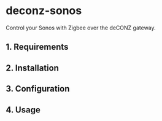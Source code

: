 # deconz-sonos
Control your Sonos with Zigbee over the deCONZ gateway.

## 1. Requirements

## 2. Installation

## 3. Configuration

## 4. Usage
